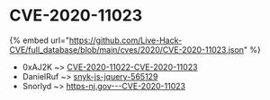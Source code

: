 # CVE-2020-11023
{% embed url="https://github.com/Live-Hack-CVE/full_database/blob/main/cves/2020/CVE-2020-11023.json" %}

* 0xAJ2K ~> [CVE-2020-11022-CVE-2020-11023](https://www.alice-snow.ru/2020/database/cve-2020-11023/cve-2020-11022-cve-2020-11023-0xaj2k)
* DanielRuf ~> [snyk-js-jquery-565129](https://www.alice-snow.ru/2020/database/cve-2020-11023/snyk-js-jquery-565129-danielruf)
* Snorlyd ~> [https-nj.gov---CVE-2020-11023](https://www.alice-snow.ru/2020/database/cve-2020-11023/https-nj.gov---cve-2020-11023-snorlyd)